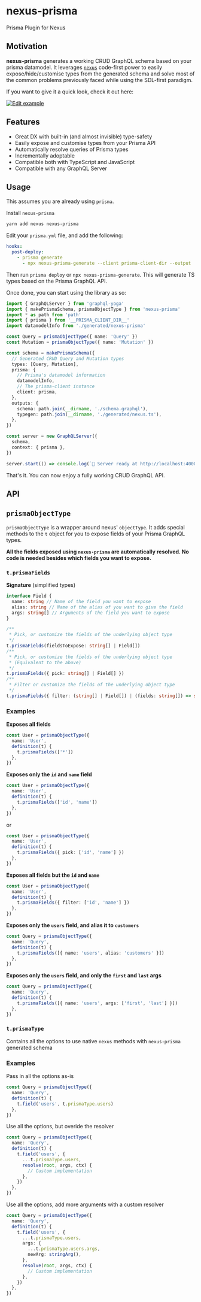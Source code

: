 # nexus-prisma

Prisma Plugin for Nexus

## Motivation

**nexus-prisma** generates a working CRUD GraphQL schema based on your prisma datamodel. It leverages [`nexus`](https://github.com/prisma/nexus) code-first power to easily expose/hide/customise types from the generated schema and solve most of the common problems previously faced while using the SDL-first paradigm.

If you want to give it a quick look, check it out here:

[![Edit example](https://codesandbox.io/static/img/play-codesandbox.svg)](https://codesandbox.io/s/v3wrqz7445)

## Features

- Great DX with built-in (and almost invisible) type-safety
- Easily expose and customise types from your Prisma API
- Automatically resolve queries of Prisma types
- Incrementally adoptable
- Compatible both with TypeScript and JavaScript
- Compatible with any GraphQL Server

## Usage

This assumes you are already using `prisma`.

Install `nexus-prisma`

```bash
yarn add nexus nexus-prisma
```

Edit your `prisma.yml` file, and add the following:

```yml
hooks:
  post-deploy:
    - prisma generate
      - npx nexus-prisma-generate --client prisma-client-dir --output ./src/generated/nexus-prisma # Runs the codegen tool from nexus-prisma
```

Then run `prisma deploy` or `npx nexus-prisma-generate`. This will generate TS types based on the Prisma GraphQL API.

Once done, you can start using the library as so:

```ts
import { GraphQLServer } from 'graphql-yoga'
import { makePrismaSchema, prismaObjectType } from 'nexus-prisma'
import * as path from 'path'
import { prisma } from '__PRISMA_CLIENT_DIR__'
import datamodelInfo from './generated/nexus-prisma'

const Query = prismaObjectType({ name: 'Query' })
const Mutation = prismaObjectType({ name: 'Mutation' })

const schema = makePrismaSchema({
  // Generated CRUD Query and Mutation types
  types: [Query, Mutation],
  prisma: {
    // Prisma's datamodel information
    datamodelInfo,
    // The prisma-client instance
    client: prisma,
  },
  outputs: {
    schema: path.join(__dirname, './schema.graphql'),
    typegen: path.join(__dirname, './generated/nexus.ts'),
  },
})

const server = new GraphQLServer({
  schema,
  context: { prisma },
})

server.start(() => console.log(`🚀 Server ready at http://localhost:4000`))
```

That's it. You can now enjoy a fully working CRUD GraphQL API.

## API

## `prismaObjectType`

`prismaObjectType` is a wrapper around nexus' `objectType`. It adds special methods to the `t` object for you to expose fields of your Prisma GraphQL types.

**All the fields exposed using `nexus-prisma` are automatically resolved. No code is needed besides which fields you want to expose.**

### `t.prismaFields`

**Signature** (simplified types)

```ts
interface Field {
  name: string // Name of the field you want to expose
  alias: string // Name of the alias of you want to give the field
  args: string[] // Arguments of the field you want to expose
}

/**
 * Pick, or customize the fields of the underlying object type
 */
t.prismaFields(fieldsToExpose: string[] | Field[])
/**
 * Pick, or customize the fields of the underlying object type
 * (Equivalent to the above)
 */
t.prismaFields({ pick: string[] | Field[] })
/**
 * Filter or customize the fields of the underlying object type
 */
t.prismaFields({ filter: (string[] | Field[]) | (fields: string[]) => string[] })
```

### Examples

**Exposes all fields**

```ts
const User = prismaObjectType({
  name: 'User',
  definition(t) {
    t.prismaFields(['*'])
  },
})
```

**Exposes only the `id` and `name` field**

```ts
const User = prismaObjectType({
  name: 'User',
  definition(t) {
    t.prismaFields(['id', 'name'])
  },
})
```

or

```ts
const User = prismaObjectType({
  name: 'User',
  definition(t) {
    t.prismaFields({ pick: ['id', 'name'] })
  },
})
```

**Exposes all fields but the `id` and `name`**

```ts
const User = prismaObjectType({
  name: 'User',
  definition(t) {
    t.prismaFields({ filter: ['id', 'name'] })
  },
})
```

**Exposes only the `users` field, and alias it to `customers`**

```ts
const Query = prismaObjectType({
  name: 'Query',
  definition(t) {
    t.prismaFields([{ name: 'users', alias: 'customers' }])
  },
})
```

**Exposes only the `users` field, and only the `first` and `last` args**

```ts
const Query = prismaObjectType({
  name: 'Query',
  definition(t) {
    t.prismaFields([{ name: 'users', args: ['first', 'last'] }])
  },
})
```

### `t.prismaType`

Contains all the options to use native `nexus` methods with `nexus-prisma` generated schema

### Examples

Pass in all the options as-is

```ts
const Query = prismaObjectType({
  name: 'Query',
  definition(t) {
    t.field('users', t.prismaType.users)
  },
})
```

Use all the options, but overide the resolver

```ts
const Query = prismaObjectType({
  name: 'Query',
  definition(t) {
    t.field('users', {
      ...t.prismaType.users,
      resolve(root, args, ctx) {
        // Custom implementation
      },
    })
  },
})
```

Use all the options, add more arguments with a custom resolver

```ts
const Query = prismaObjectType({
  name: 'Query',
  definition(t) {
    t.field('users', {
      ...t.prismaType.users,
      args: {
        ...t.prismaType.users.args,
        newArg: stringArg(),
      },
      resolve(root, args, ctx) {
        // Custom implementation
      },
    })
  },
})
```
